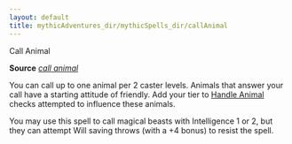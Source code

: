 ```yaml
---
layout: default
title: mythicAdventures_dir/mythicSpells_dir/callAnimal
---
```

Call Animal

**Source** [_call animal_](advanced_dir/spells_dir/callAnimal#_call-animal)

You can call up to one animal per 2 caster levels. Animals that answer your call have a starting attitude of friendly. Add your tier to [Handle Animal](skills_dir/handleAnimal#_handle-animal) checks attempted to influence these animals.

You may use this spell to call magical beasts with Intelligence 1 or 2, but they can attempt Will saving throws (with a +4 bonus) to resist the spell.

